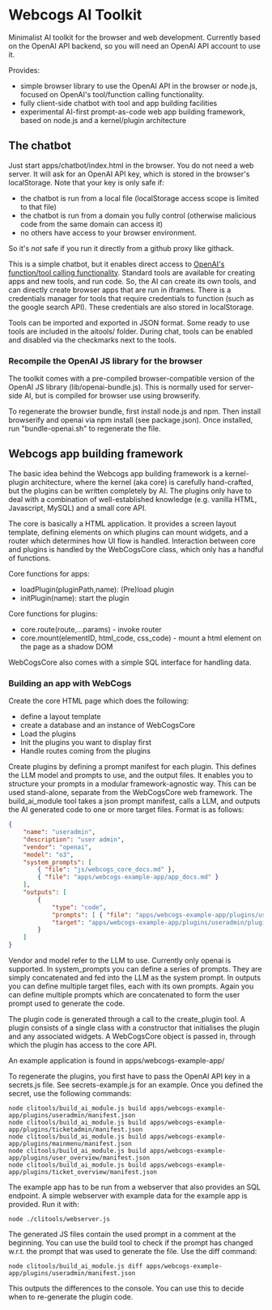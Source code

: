 # Webcogs AI Toolkit
Minimalist AI toolkit for the browser and web development. Currently based on the OpenAI API backend, so you will need an OpenAI API account to use it.

Provides:
- simple browser library to use the OpenAI API in the browser or node.js, focused on OpenAI's tool/function calling functionality.
- fully client-side chatbot with tool and app building facilities
- experimental AI-first prompt-as-code web app building framework, based on node.js and a kernel/plugin architecture

## The chatbot

Just start apps/chatbot/index.html in the browser. You do not need a web server.  It will ask for an OpenAI API key, which is stored in the browser's localStorage.  Note that your key is only safe if:

- the chatbot is run from a local file (localStorage access scope is limited to that file)
- the chatbot is run from a domain you fully control (otherwise malicious code from the same domain can access it)
- no others have access to your browser environment.

So it's *not* safe if you run it directly from a github proxy like githack.

This is a simple chatbot, but it enables direct access to [OpenAI's function/tool calling functionality](https://platform.openai.com/docs/guides/function-calling?api-mode=responses).  Standard tools are available for creating apps and new tools, and run code.  So, the AI can create its own tools, and can directly create browser apps that are run in iframes. There is a credentials manager for tools that require credentials to function (such as the google search API). These credentials are also stored in localStorage.  

Tools can be imported and exported in JSON format.  Some ready to use tools are included in the aitools/ folder.  During chat, tools can be enabled and disabled via the checkmarks next to the tools.

### Recompile the OpenAI JS library for the browser

The toolkit comes with a pre-compiled browser-compatible version of the OpenAI JS library (lib/openai-bundle.js). This is normally used for server-side AI, but is compiled for browser use using browserify. 

To regenerate the browser bundle, first install node.js and npm.  Then install browserify and openai via npm install (see package.json).  Once installed, run "bundle-openai.sh" to regenerate the file.

## Webcogs app building framework

The basic idea behind the Webcogs app building framework is a kernel-plugin architecture, where the kernel (aka core) is carefully hand-crafted, but the plugins can be written completely by AI.  The plugins only have to deal with a combination of well-established knowledge (e.g. vanilla HTML, Javascript, MySQL) and a small core API.

The core is basically a HTML application.  It provides a screen layout template, defining elements on which plugins can mount widgets, and a router which determines how UI flow is handled.  Interaction between core and plugins is handled by the WebCogsCore class, which only has a handful of functions.

Core functions for apps:
- loadPlugin(pluginPath,name): (Pre)load plugin
- initPlugin(name): start the plugin

Core functions for plugins:
- core.route(route,...params) - invoke router
- core.mount(elementID, html_code, css_code) - mount a html element on the page as a shadow DOM

WebCogsCore also comes with a simple SQL interface for handling data.

### Building an app with WebCogs

Create the core HTML page which does the following:

- define a layout template
- create a database and an instance of WebCogsCore
- Load the plugins
- Init the plugins you want to display first
- Handle routes coming from the plugins

Create plugins by defining a prompt manifest for each plugin.  This defines the LLM model and prompts to use, and the output files.  It enables you to structure your prompts in a modular framework-agnostic way.  This can be used stand-alone, separate from the WebCogsCore web framework. The build_ai_module tool takes a json prompt manifest, calls a LLM, and outputs the AI generated code to one or more target files. Format is as follows:

```json
{
	"name": "useradmin",
	"description": "user admin",
	"vendor": "openai",
	"model": "o3",
	"system_prompts": [
		{ "file": "js/webcogs_core_docs.md" },
		{ "file": "apps/webcogs-example-app/app_docs.md" }
	],
	"outputs": [
		{
			"type": "code",
			"prompts": [ { "file": "apps/webcogs-example-app/plugins/useradmin/plugin_docs.md" } ],
			"target": "apps/webcogs-example-app/plugins/useradmin/plugin.js"
		}
	]
}
```

Vendor and model refer to the LLM to use. Currently only openai is supported.  In system_prompts you can define a series of prompts. They are simply concatenated and fed into the LLM as the system prompt.  In outputs you can define multiple target files, each with its own prompts.  Again you can define multiple prompts which are concatenated to form the user prompt used to generate the code. 

The plugin code is generated through a call to the create_plugin tool. A plugin consists of a single class with a constructor that initialises the plugin and any associated widgets.  A WebCogsCore object is passed in, through which the plugin has access to the core API.

An example application is found in apps/webcogs-example-app/

To regenerate the plugins, you first have to pass the OpenAI API key in a secrets.js file. See secrets-example.js for an example.  Once you defined the secret, use the following commands:

```
node clitools/build_ai_module.js build apps/webcogs-example-app/plugins/useradmin/manifest.json
node clitools/build_ai_module.js build apps/webcogs-example-app/plugins/ticketadmin/manifest.json
node clitools/build_ai_module.js build apps/webcogs-example-app/plugins/mainmenu/manifest.json
node clitools/build_ai_module.js build apps/webcogs-example-app/plugins/user_overview/manifest.json
node clitools/build_ai_module.js build apps/webcogs-example-app/plugins/ticket_overview/manifest.json
```

The example app has to be run from a webserver that also provides an SQL endpoint. A simple webserver with example data for the example app is provided. Run it with:
```
node ./clitools/webserver.js
``` 

The generated JS files contain the used prompt in a comment at the beginning.  You can use the build tool to check if the prompt has changed w.r.t. the prompt that was used to generate the file. Use the diff command:

```
node clitools/build_ai_module.js diff apps/webcogs-example-app/plugins/useradmin/manifest.json
```

This outputs the differences to the console. You can use this to decide when to re-generate the plugin code.
